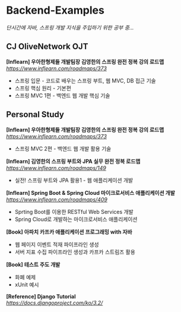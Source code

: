 # Backend-Examples

*단시간에 자바, 스프링 개발 지식을 주입하기 위한 공부 중...*

## CJ OliveNetwork OJT

**[Inflearn] 우아한형제들 개발팀장 김영한의 스프링 완전 정복 강의 로드맵**<br />
*<https://www.inflearn.com/roadmaps/373>*

- 스프링 입문 - 코드로 배우는 스프링 부트, 웹 MVC, DB 접근 기술
- 스프링 핵심 원리 - 기본편
- 스프링 MVC 1편 - 백엔드 웹 개발 핵심 기술

## Personal Study

**[Inflearn] 우아한형제들 개발팀장 김영한의 스프링 완전 정복 강의 로드맵**<br />
*<https://www.inflearn.com/roadmaps/373>*

- 스프링 MVC 2편 - 백엔드 웹 개발 활용 기술

**[Inflearn] 김영한의 스프링 부트와 JPA 실무 완전 정복 로드맵**<br />
*<https://www.inflearn.com/roadmaps/149>*

- 실전! 스프링 부트와 JPA 활용1 - 웹 애플리케이션 개발

**[Inflearn] Spring Boot & Spring Cloud 마이크로서비스 애플리케이션 개발**<br />
*<https://www.inflearn.com/roadmaps/409>*

- Sprting Boot를 이용한 RESTful Web Services 개발
- Spring Cloud로 개발하는 마이크로서비스 애플리케이션

**[Book] 아파치 카프카 애플리케이션 프로그래밍 with 자바**

- 웹 페이지 이벤트 적재 파이프라인 생성
- 서버 지표 수집 파이프라인 생성과 카프카 스트림즈 활용

**[Book] 테스트 주도 개발**

- 화폐 예제
- xUnit 예시

**[Reference] Django Tutorial**<br />
*<https://docs.djangoproject.com/ko/3.2/>*
